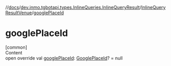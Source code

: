 //[docs](../../../index.md)/[dev.inmo.tgbotapi.types.InlineQueries.InlineQueryResult](../index.md)/[InlineQueryResultVenue](index.md)/[googlePlaceId](google-place-id.md)



# googlePlaceId  
[common]  
Content  
open override val [googlePlaceId](google-place-id.md): [GooglePlaceId](../../dev.inmo.tgbotapi.types/index.md#%5Bdev.inmo.tgbotapi.types%2FGooglePlaceId%2F%2F%2FPointingToDeclaration%2F%5D%2FClasslikes%2F625018081)? = null  



